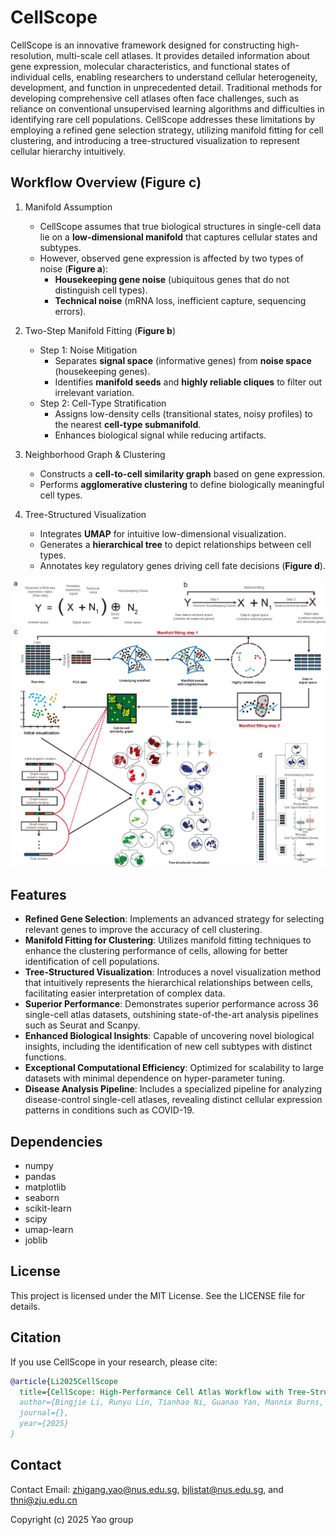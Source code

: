 # CellScope

CellScope is an innovative framework designed for constructing high-resolution, multi-scale cell atlases. It provides detailed information about gene expression, molecular characteristics, and functional states of individual cells, enabling researchers to understand cellular heterogeneity, development, and function in unprecedented detail. Traditional methods for developing comprehensive cell atlases often face challenges, such as reliance on conventional unsupervised learning algorithms and difficulties in identifying rare cell populations. CellScope addresses these limitations by employing a refined gene selection strategy, utilizing manifold fitting for cell clustering, and introducing a tree-structured visualization to represent cellular hierarchy intuitively.

## Workflow Overview (**Figure c**)

1. Manifold Assumption
    
    - CellScope assumes that true biological structures in single-cell data lie on a **low-dimensional manifold** that captures cellular states and subtypes.
    - However, observed gene expression is affected by two types of noise (**Figure a**):
        - **Housekeeping gene noise** (ubiquitous genes that do not distinguish cell types).
        - **Technical noise** (mRNA loss, inefficient capture, sequencing errors).
2. Two-Step Manifold Fitting (**Figure b**)
    
    - Step 1: Noise Mitigation
        - Separates **signal space** (informative genes) from **noise space** (housekeeping genes).
        - Identifies **manifold seeds** and **highly reliable cliques** to filter out irrelevant variation.
    - Step 2: Cell-Type Stratification
        - Assigns low-density cells (transitional states, noisy profiles) to the nearest **cell-type submanifold**.
        - Enhances biological signal while reducing artifacts.
3. Neighborhood Graph & Clustering 
    
    - Constructs a **cell-to-cell similarity graph** based on gene expression.
    - Performs **agglomerative clustering** to define biologically meaningful cell types.
4. Tree-Structured Visualization
    
    - Integrates **UMAP** for intuitive low-dimensional visualization.
    - Generates a **hierarchical tree** to depict relationships between cell types.
    - Annotates key regulatory genes driving cell fate decisions (**Figure d**).

<p align="center">
  <img src="/Workflow.jpg" width="800">
</p>

## Features
- **Refined Gene Selection**: Implements an advanced strategy for selecting relevant genes to improve the accuracy of cell clustering.
- **Manifold Fitting for Clustering**: Utilizes manifold fitting techniques to enhance the clustering performance of cells, allowing for better identification of cell populations.
- **Tree-Structured Visualization**: Introduces a novel visualization method that intuitively represents the hierarchical relationships between cells, facilitating easier interpretation of complex data.
- **Superior Performance**: Demonstrates superior performance across 36 single-cell atlas datasets, outshining state-of-the-art analysis pipelines such as Seurat and Scanpy.
- **Enhanced Biological Insights**: Capable of uncovering novel biological insights, including the identification of new cell subtypes with distinct functions.
- **Exceptional Computational Efficiency**: Optimized for scalability to large datasets with minimal dependence on hyper-parameter tuning.
- **Disease Analysis Pipeline**: Includes a specialized pipeline for analyzing disease-control single-cell atlases, revealing distinct cellular expression patterns in conditions such as COVID-19.

## Dependencies
- numpy
- pandas
- matplotlib
- seaborn
- scikit-learn
- scipy
- umap-learn
- joblib

## License
This project is licensed under the MIT License. See the LICENSE file for details.

## Citation

If you use CellScope in your research, please cite:

```bibtex
@article{Li2025CellScope
  title={CellScope: High-Performance Cell Atlas Workflow with Tree-Structured Representation},
  author={Bingjie Li, Runyu Lin, Tianhao Ni, Guanao Yan, Mannix Burns, Jingyi Jessica Li and Zhigang Yao},
  journal={},
  year={2025}
}
```

## Contact

Contact Email: zhigang.yao@nus.edu.sg, bjlistat@nus.edu.sg, and thni@zju.edu.cn  

Copyright (c) 2025 Yao group

